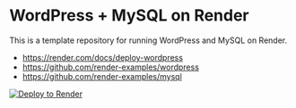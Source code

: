 # WordPress + MySQL on Render
This is a template repository for running WordPress and MySQL on Render.
- https://render.com/docs/deploy-wordpress
- https://github.com/render-examples/wordpress
- https://github.com/render-examples/mysql


[![Deploy to Render](https://render.com/images/deploy-to-render-button.svg)](https://render.com/deploy)
